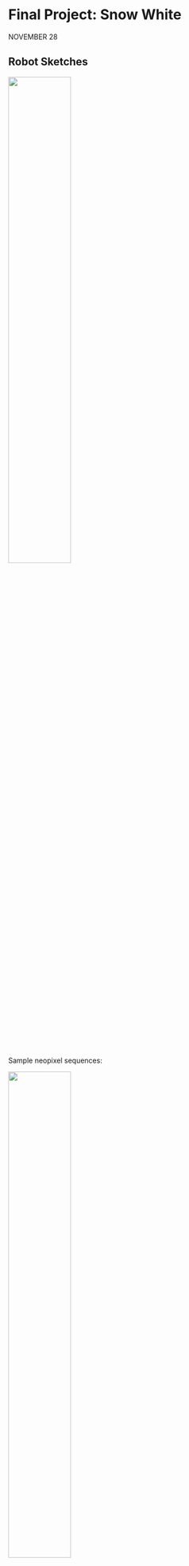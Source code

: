 # Final Project: Snow White

NOVEMBER 28
## Robot Sketches

<p>
 <img src="https://user-images.githubusercontent.com/89770035/143718853-6fd979e8-790f-48ea-9fb2-f9dae94b6a60.jpg" width="50%" height="50%"> </p>
 Sample neopixel sequences:
 <p> 
 <img src="https://user-images.githubusercontent.com/89770035/143718880-f9111e07-6b03-4381-9502-f437f0d26908.jpg" width="50%" height="50%"> 
<img src ="https://user-images.githubusercontent.com/89770035/143718882-6f2f8130-f346-4ae5-9b75-1a03c29a6a28.jpg" width ="50%" height="50%">
</p>

## Robot Description
<img src ="https://user-images.githubusercontent.com/89770035/143718921-716b92b7-a2da-4fba-8c05-60f797d8299d.jpg" width ="50%" height="50%">
</p>

## Script Outline
### Scene 2
Grumpy should be moving in a fast and sharp manner, frantically going around. Frantic arm gestures should also be included (arms would be preferrably controlled by potentiometers). The neopixel sequence would also be alternating between indifferent and very grumpy (probably two states - simple animation). Grumpy would potentially be one of the first dwarfs leading them home in a line, as he cannot wait to be alone and out of work. 

### Scene 3
Grumpy is just staring at Snow white (DC motors not moving) and then angrily throwing its hands around (with the neopixel sequnce being static on the "very grumpy" state. 

### Scene 5 (Snow White falls asleep because of the bug) 
Grumpy's arms lower, his neopixel state goes to "indifferent". He slowly moves around Snow White in confusion. 

# AND JUST LIKE THAT, DOPEY IT IS
<pre> NOVEMBER 29 - DECEMBER 6 </pre>
Due to some shceduling conflicts, me and Katie had to split up and work on separate dwarfs. The remaining one was Dopey (so I resurrected him after he got deleted from the script), and even though that I got a bit behind, I started designing him. 
Since I will have only one controller available, the functionality will be a little limited and simplistic. 
## Initial Sketch
<p><img src ="https://user-images.githubusercontent.com/89770035/144753755-23b65b32-6f73-41a9-83c0-a996410cf540.jpg" width ="50%" height="50%"></p>

## Neopixel ideas
<p><img src ="https://user-images.githubusercontent.com/89770035/144753793-ff51bd89-568e-4c05-99f8-b0e374b4b8cb.jpg" width ="50%" height="50%"></p>

## Description 
I initially wanted Dopey to have only two wheels (two DC motors) so he gives a clumsy look and feel to his character, however, in testing stages, it proved to be too unreliable. I therefore, changed it to four DC motors, one neopixel for a mouth/lips, and two small servo motors to move his big ears. In addition to these technical components, he will also have huge anime eyes, and a proper stuffed dwarf hat. His character does not talk and is supposed to give out a very confused, clumsy, but very cute impression. 

I want to use the four controller buttons for locomotion, one potentiometer for moving the ears, and the second potentiomer for possibly changing his Neopixel expression. I am afraid that the potentiometer will be a bit difficult to link with the neopixel expressions - buttons would be ideal for that. However, the controller is very limited and I think I might make it work, using three different potentiomer ranges, that would correspond with three different Neopixel expressions. 


## In the making
This was the very first attempt to build Dopey as I originally envisioned it (see the Initial Sketch). I wanted him to a vertical rectangle with two wheels), however, when I put that to test, it turned out to be very difficult for him keep balance. On the brighter note, I think I finally figured out how to attach the DC motors properly - I used pieces of cardboard to wrap the motor and glue it to the cardboard body. 
<p><img src ="https://user-images.githubusercontent.com/89770035/144754250-a3626e69-0f10-4354-91f4-8577d19a8d8b.JPG" width ="50%" height="50%"></p>

So I decided to include a rectangular base, which will have four wheels (4 DC motors) instead. This will provide for better balance, stability and make Dopey more sturdy. (the paper clips are holding the box pieces together as a temporary measure, so I can keep opening it up and accessing it). Dopey's head will be sitting on the top of this box. What is more, this will provide for more space to put all the cables, H-bridges, arduino and breadboard.

<p><img src ="https://user-images.githubusercontent.com/89770035/144754316-6dc01199-1988-4e25-bc37-f6138f3d2f77.JPG" width ="50%" height="50%"></p>

This idea turned out relatively well. I managed to attach all four DC motors (after remembering how to solder the remaining two motors, its cables and attach the H-bridge - that was quite a memory exercise, let me tell you). However, I underestimated how much space I will need to hide the arduino, batteries, breadboard anf two H-bridges. Even though that I was able to fit everything in, it was a mess and a direct recepipe for a short circuit. 

<p><img src ="https://user-images.githubusercontent.com/89770035/144754457-97a6cfa3-5392-4cbc-b0fc-9e120ac14dc1.JPG" width ="30%" height="30%">
 <img src ="https://user-images.githubusercontent.com/89770035/144754450-6cde5191-9cab-499d-9575-9995d5311c93.JPG" width ="30%" height="30%">
</p>

After getting the base done, I worked on adding the ears and attaching them to the small servo motors, that are secured in the middle of the "face" box. 
<p><img src ="https://user-images.githubusercontent.com/89770035/144754970-a4909754-76ea-4b17-adea-c00c574f51c7.JPG" width ="50%" height="50%"></p>

And this it the final first prototype, together with a stuffed hat I made. 
<p><img src ="https://user-images.githubusercontent.com/89770035/144755033-8a8b0129-7973-42ef-9612-5ec94ce48fff.JPG" width ="50%" height="50%"></p>

### Next building steps
- rebuilding the base (making it bigger) so it can reliably fit (and hide) all the components, including batteries, arduino, two h-bridges, cables and a breadboard. 
- draw and attach the eyes
- cut out space for neopixel on the face and securely attach it
- attach the hat



